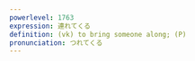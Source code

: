 ```yaml
---
powerlevel: 1763
expression: 連れてくる
definition: (vk) to bring someone along; (P)
pronunciation: つれてくる
---
```

